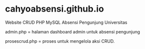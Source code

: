 # cahyoabsensi.github.io
Website CRUD PHP MySQL Absensi Pengunjung Universitas

admin.php = halaman dashboard admin untuk absensi pengunjung 

prosescrud.php = proses untuk mengelola aksi CRUD.
